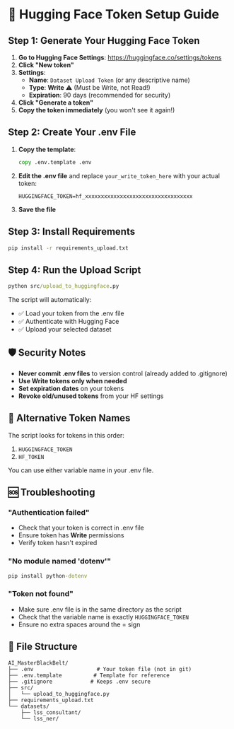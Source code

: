 # 🔐 Hugging Face Token Setup Guide

## Step 1: Generate Your Hugging Face Token

1. **Go to Hugging Face Settings**: https://huggingface.co/settings/tokens
2. **Click "New token"**
3. **Settings**:
   - **Name**: `Dataset Upload Token` (or any descriptive name)
   - **Type**: **Write** ⚠️ (Must be Write, not Read!)
   - **Expiration**: 90 days (recommended for security)
4. **Click "Generate a token"**
5. **Copy the token immediately** (you won't see it again!)

## Step 2: Create Your .env File

1. **Copy the template**:
   ```cmd
   copy .env.template .env
   ```

2. **Edit the .env file** and replace `your_write_token_here` with your actual token:
   ```
   HUGGINGFACE_TOKEN=hf_xxxxxxxxxxxxxxxxxxxxxxxxxxxxxxxxxx
   ```

3. **Save the file**

## Step 3: Install Requirements

```cmd
pip install -r requirements_upload.txt
```

## Step 4: Run the Upload Script

```cmd
python src/upload_to_huggingface.py
```

The script will automatically:
- ✅ Load your token from the .env file
- ✅ Authenticate with Hugging Face
- ✅ Upload your selected dataset

## 🛡️ Security Notes

- **Never commit .env files** to version control (already added to .gitignore)
- **Use Write tokens only when needed**
- **Set expiration dates** on your tokens
- **Revoke old/unused tokens** from your HF settings

## 🔄 Alternative Token Names

The script looks for tokens in this order:
1. `HUGGINGFACE_TOKEN`
2. `HF_TOKEN`

You can use either variable name in your .env file.

## 🆘 Troubleshooting

### "Authentication failed"
- Check that your token is correct in .env file
- Ensure token has **Write** permissions
- Verify token hasn't expired

### "No module named 'dotenv'"
```cmd
pip install python-dotenv
```

### "Token not found"
- Make sure .env file is in the same directory as the script
- Check that the variable name is exactly `HUGGINGFACE_TOKEN`
- Ensure no extra spaces around the = sign

## 📁 File Structure

```
AI_MasterBlackBelt/
├── .env                    # Your token file (not in git)
├── .env.template          # Template for reference
├── .gitignore            # Keeps .env secure
├── src/
│   └── upload_to_huggingface.py
├── requirements_upload.txt
└── datasets/
    ├── lss_consultant/
    └── lss_ner/
```
